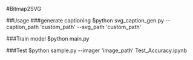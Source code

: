 #Bitmap2SVG 

##Usage
###generate captioning 
$python svg_caption_gen.py --caption_path 'custom_path' --svg_path 'custom_path' 

###Train model 
$python main.py 

###Test
$python sample.py --imager 'image_path'
Test_Accuracy.ipynb 

